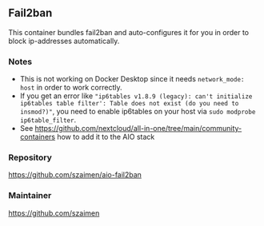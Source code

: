 ## Fail2ban
This container bundles fail2ban and auto-configures it for you in order to block ip-addresses automatically.

### Notes
- This is not working on Docker Desktop since it needs `network_mode: host` in order to work correctly.
- If you get an error like `"ip6tables v1.8.9 (legacy): can't initialize ip6tables table filter': Table does not exist (do you need to insmod?)"`, you need to enable ip6tables on your host via `sudo modprobe ip6table_filter`.
- See https://github.com/nextcloud/all-in-one/tree/main/community-containers how to add it to the AIO stack

### Repository
https://github.com/szaimen/aio-fail2ban

### Maintainer
https://github.com/szaimen
